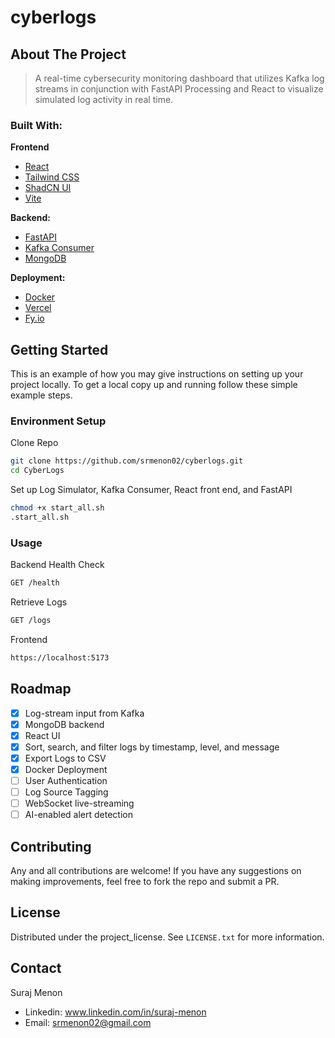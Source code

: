 # cyberlogs
<!-- ABOUT THE PROJECT -->
## About The Project
> A real-time cybersecurity monitoring dashboard that utilizes Kafka log streams in conjunction with FastAPI Processing and React to visualize simulated log activity in real time.

### Built With:

**Frontend**
- [React](https://reactjs.org/)
- [Tailwind CSS](https://tailwindcss.com/)
- [ShadCN UI](https://ui.shadcn.com/)
- [Vite](https://vitejs.dev/)

**Backend:**

- [FastAPI](https://fastapi.tiangolo.com/)
- [Kafka Consumer](https://docs.confluent.io/)
- [MongoDB](https://motor.readthedocs.io/)

**Deployment:**

- [Docker](https://www.docker.com/)
- [Vercel](https://vercel.com/home)
- [Fy.io](https://fly.io) 
<!-- GETTING STARTED -->
## Getting Started

This is an example of how you may give instructions on setting up your project locally.
To get a local copy up and running follow these simple example steps.

### Environment Setup
Clone Repo
  ```sh
  git clone https://github.com/srmenon02/cyberlogs.git
  cd CyberLogs
  ```
Set up Log Simulator, Kafka Consumer, React front end, and FastAPI
  ```sh
  chmod +x start_all.sh
  .start_all.sh
  ```
###  Usage
Backend
Health Check
  ```sh
  GET /health
  ```
Retrieve Logs
  ```sh
  GET /logs
  ```

Frontend
  ```sh
  https://localhost:5173
  ```

<!-- ROADMAP -->
## Roadmap

- [X] Log-stream input from Kafka
- [X] MongoDB backend
- [X] React UI
- [X] Sort, search, and filter logs by timestamp, level, and message
- [X] Export Logs to CSV
- [X] Docker Deployment
- [ ] User Authentication
- [ ] Log Source Tagging
- [ ] WebSocket live-streaming
- [ ] AI-enabled alert detection

<!-- CONTRIBUTING -->
## Contributing

Any and all contributions are welcome! If you have any suggestions on making improvements, feel free to fork the repo and submit a PR.

<!-- LICENSE -->
## License

Distributed under the project_license. See `LICENSE.txt` for more information.

<!-- CONTACT -->
## Contact

Suraj Menon 
-  Linkedin: www.linkedin.com/in/suraj-menon
-  Email:  srmenon02@gmail.com

